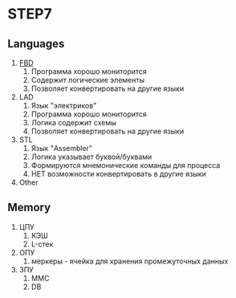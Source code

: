 # STEP7

## Languages

1. [FBD](fbd.md)
   1. Программа хорошо мониторится
   2. Содержит логические элементы
   3. Позволяет конвертировать на другие языки
2. LAD
   1. Язык "электриков"
   2. Программа хорошо мониторится
   3. Логика содержит схемы
   4. Позволяет конвертировать на другие языки
3. STL
   1. Язык "Assembler"
   2. Логика указывает буквой/буквами
   3. Формируются мнемонические команды для процесса
   4. НЕТ возможности конвертировать в другие языки
4. Other

## Memory

1. ЦПУ
   1. КЭШ
   2. L-стек
2. ОПУ
   1. меркеры - ячейка для хранения промежуточных данных
3. ЗПУ
   1. MMC
   2. DB

